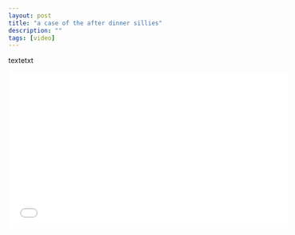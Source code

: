```yaml
---
layout: post
title: "a case of the after dinner sillies"
description: ""
tags: [video]
---
```


textetxt

<iframe width="560" height="315" src="//www.youtube.com/embed/fw0Cn2zsIWk" frameborder="0"></iframe>
